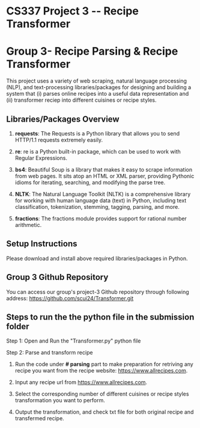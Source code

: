 # CS337 Project 3 -- Recipe Transformer
# Group 3- Recipe Parsing & Recipe Transformer

This project uses a variety of web scraping, natural language processing (NLP), and text-processing libraries/packages for designing and building a system that (i) parses online recipes into a useful data representation and (ii) transformer reciep into different cuisines or recipe styles. 

## Libraries/Packages Overview
1. **requests**: The Requests is a Python library that allows you to send HTTP/1.1 requests extremely easily.
   
2. **re**: re is a Python built-in package, which can be used to work with Regular Expressions.
   
3. **bs4**: Beautiful Soup is a library that makes it easy to scrape information from web pages. It sits atop an HTML or XML parser, providing Pythonic idioms for iterating, searching, and modifying the parse tree.
      
4. **NLTK**: The Natural Language Toolkit (NLTK) is a comprehensive library for working with human language data (text) in Python, including text classification, tokenization, stemming, tagging, parsing, and more.

5. **fractions**: The fractions module provides support for rational number arithmetic.
    

## Setup Instructions

Please download and install above required libraries/packages in Python.

## Group 3 Github Repository
 You can access our group's project-3 Github repository through following address: 
https://github.com/scui24/Transformer.git

## Steps to run the the python file in the submission folder

Step 1: Open and Run the "Transformer.py" python file 

Step 2: Parse and transform recipe
1. Run the code under **# parsing** part to make preparation for retriving any recipe you want from the recipe website: https://www.allrecipes.com.

2. Input any recipe url from https://www.allrecipes.com.

3. Select the corresponding number of different cuisines or recipe styles transformation you want to perform.

4. Output the transformation, and check txt file for both original recipe and transfermed recipe.

  









